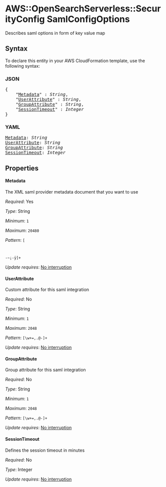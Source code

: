 # AWS::OpenSearchServerless::SecurityConfig SamlConfigOptions

Describes saml options in form of key value map

## Syntax

To declare this entity in your AWS CloudFormation template, use the following syntax:

### JSON

<pre>
{
    "<a href="#metadata" title="Metadata">Metadata</a>" : <i>String</i>,
    "<a href="#userattribute" title="UserAttribute">UserAttribute</a>" : <i>String</i>,
    "<a href="#groupattribute" title="GroupAttribute">GroupAttribute</a>" : <i>String</i>,
    "<a href="#sessiontimeout" title="SessionTimeout">SessionTimeout</a>" : <i>Integer</i>
}
</pre>

### YAML

<pre>
<a href="#metadata" title="Metadata">Metadata</a>: <i>String</i>
<a href="#userattribute" title="UserAttribute">UserAttribute</a>: <i>String</i>
<a href="#groupattribute" title="GroupAttribute">GroupAttribute</a>: <i>String</i>
<a href="#sessiontimeout" title="SessionTimeout">SessionTimeout</a>: <i>Integer</i>
</pre>

## Properties

#### Metadata

The XML saml provider metadata document that you want to use

_Required_: Yes

_Type_: String

_Minimum_: <code>1</code>

_Maximum_: <code>20480</code>

_Pattern_: <code>[	
 -~¡-ÿ]+</code>

_Update requires_: [No interruption](https://docs.aws.amazon.com/AWSCloudFormation/latest/UserGuide/using-cfn-updating-stacks-update-behaviors.html#update-no-interrupt)

#### UserAttribute

Custom attribute for this saml integration

_Required_: No

_Type_: String

_Minimum_: <code>1</code>

_Maximum_: <code>2048</code>

_Pattern_: <code>[\w+=,.@-]+</code>

_Update requires_: [No interruption](https://docs.aws.amazon.com/AWSCloudFormation/latest/UserGuide/using-cfn-updating-stacks-update-behaviors.html#update-no-interrupt)

#### GroupAttribute

Group attribute for this saml integration

_Required_: No

_Type_: String

_Minimum_: <code>1</code>

_Maximum_: <code>2048</code>

_Pattern_: <code>[\w+=,.@-]+</code>

_Update requires_: [No interruption](https://docs.aws.amazon.com/AWSCloudFormation/latest/UserGuide/using-cfn-updating-stacks-update-behaviors.html#update-no-interrupt)

#### SessionTimeout

Defines the session timeout in minutes

_Required_: No

_Type_: Integer

_Update requires_: [No interruption](https://docs.aws.amazon.com/AWSCloudFormation/latest/UserGuide/using-cfn-updating-stacks-update-behaviors.html#update-no-interrupt)

